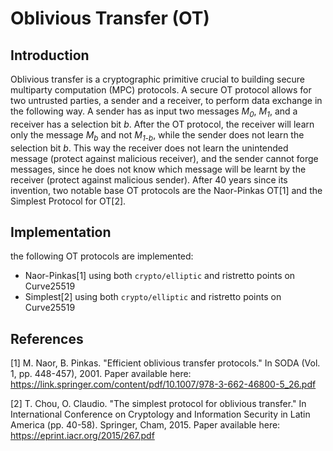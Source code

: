 # Oblivious Transfer (OT)
## Introduction
Oblivious transfer is a cryptographic primitive crucial to building secure multiparty computation (MPC) protocols. A secure OT protocol allows for two untrusted parties, a sender and a receiver, to perform data exchange in the following way. A sender has as input two messages _M<sub>0</sub>_, _M<sub>1</sub>_, and a receiver has a selection bit _b_. After the OT protocol, the receiver will learn only the message _M<sub>b</sub>_ and not _M<sub>1-b</sub>_, while the sender does not learn the selection bit _b_. This way the receiver does not learn the unintended message (protect against malicious receiver), and the sender cannot forge messages, since he does not know which message will be learnt by the receiver (protect against malicious sender).
After 40 years since its invention, two notable base OT protocols are the Naor-Pinkas OT[1] and the Simplest Protocol for OT[2].

## Implementation
the following OT protocols are implemented:
* Naor-Pinkas[1] using both `crypto/elliptic` and ristretto points on Curve25519
* Simplest[2] using both `crypto/elliptic` and ristretto points on Curve25519


## References

[1] M. Naor, B. Pinkas. "Efficient oblivious transfer protocols." In SODA (Vol. 1, pp. 448-457), 2001. Paper available here: https://link.springer.com/content/pdf/10.1007/978-3-662-46800-5_26.pdf

[2] T. Chou, O. Claudio. "The simplest protocol for oblivious transfer." In International Conference on Cryptology and Information Security in Latin America (pp. 40-58). Springer, Cham, 2015. Paper available here: https://eprint.iacr.org/2015/267.pdf
